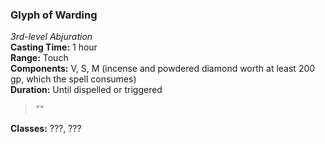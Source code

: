 ### Glyph of Warding  
*3rd-level Abjuration*  
**Casting Time:** 1 hour  
**Range:** Touch  
**Components:** V, S, M (incense and powdered diamond worth at least 200 gp, which the spell consumes)  
**Duration:** Until dispelled or triggered  

> *""*

**Classes:** ???, ???
